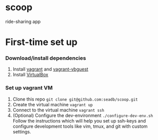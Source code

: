 # scoop
ride-sharing app

# First-time set up
### Download/install dependencies

1. Install  [vagrant](https://docs.vagrantup.com/v2/installation/) and [vagrant-vbguest](https://github.com/dotless-de/vagrant-vbguest)
2. Install [VirtualBox](https://www.virtualbox.org/)

### Set up vagrant VM

1. Clone this repo ```git clone git@github.com:seadb/scoop.git```
2. Create the virtual machine ```vagrant up``` 
3. Connect to the virtual machine ```vagrant ssh``` 
4. (Optional) Configure the dev-environment ```./configure-dev-env.sh```
Follow the instructions which will help you set up ssh-keys and configure 
development tools like vim, tmux, and git with custom settings.
